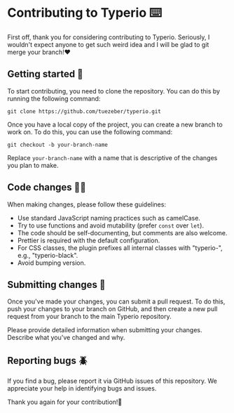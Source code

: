 # Contributing to Typerio ⌨️

First off, thank you for considering contributing to Typerio. Seriously, I wouldn't expect anyone to get such weird idea and I will be glad to git merge your branch!❤️

## Getting started 🛫

To start contributing, you need to clone the repository. You can do this by running the following command:

```console
git clone https://github.com/tuezeber/typerio.git
```

Once you have a local copy of the project, you can create a new branch to work on. To do this, you can use the following command:

```console
git checkout -b your-branch-name
```

Replace `your-branch-name` with a name that is descriptive of the changes you plan to make.

## Code changes 🧑‍💻

When making changes, please follow these guidelines:

- Use standard JavaScript naming practices such as camelCase.
- Try to use functions and avoid mutability (prefer `const` over `let`).
- The code should be self-documenting, but comments are also welcome.
- Prettier is required with the default configuration.
- For CSS classes, the plugin prefixes all internal classes with "typerio-", e.g., "typerio-black".
- Avoid bumping version.

## Submitting changes 📩

Once you've made your changes, you can submit a pull request. To do this, push your changes to your branch on GitHub, and then create a new pull request from your branch to the main Typerio repository.

Please provide detailed information when submitting your changes. Describe what you've changed and why.

## Reporting bugs 🪲

If you find a bug, please report it via GitHub issues of this repository. We appreciate your help in identifying bugs and issues.

Thank you again for your contribution!🚀
